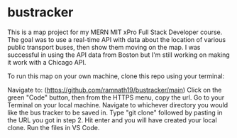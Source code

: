 # bustracker

This is a map project for my MERN MIT xPro Full Stack Developer course. The goal was to use a real-time API with data about the location of various public transport buses, then show them moving on the map. I was successful in using the API data from Boston but I'm still working on making it work with a Chicago API.

To run this map on your own machine, clone this repo using your terminal:

Navigate to: (https://github.com/ramnath19/bustracker/main)
Click on the green "Code" button, then from the HTTPS menu, copy the url.
Go to your Terminal on your local machine. Navigate to whichever directory you would like the bus tracker to be saved in.
Type "git clone" followed by pasting in the URL you got in step 2.
Hit enter and you will have created your local clone. Run the files in VS Code.
